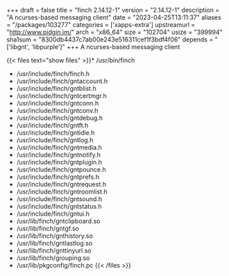 +++
draft = false
title = "finch 2.14.12-1"
version = "2.14.12-1"
description = "A ncurses-based messaging client"
date = "2023-04-25T13:11:37"
aliases = "/packages/103277"
categories = ['xapps-extra']
upstreamurl = "http://www.pidgin.im/"
arch = "x86_64"
size = "102704"
usize = "399994"
sha1sum = "8300db4437c7ab00e243e516311cef1f3bdf4f06"
depends = "['libgnt', 'libpurple']"
+++
A ncurses-based messaging client

{{< files text="show files" >}}* /usr/bin/finch
* /usr/include/finch/finch.h
* /usr/include/finch/gntaccount.h
* /usr/include/finch/gntblist.h
* /usr/include/finch/gntcertmgr.h
* /usr/include/finch/gntconn.h
* /usr/include/finch/gntconv.h
* /usr/include/finch/gntdebug.h
* /usr/include/finch/gntft.h
* /usr/include/finch/gntidle.h
* /usr/include/finch/gntlog.h
* /usr/include/finch/gntmedia.h
* /usr/include/finch/gntnotify.h
* /usr/include/finch/gntplugin.h
* /usr/include/finch/gntpounce.h
* /usr/include/finch/gntprefs.h
* /usr/include/finch/gntrequest.h
* /usr/include/finch/gntroomlist.h
* /usr/include/finch/gntsound.h
* /usr/include/finch/gntstatus.h
* /usr/include/finch/gntui.h
* /usr/lib/finch/gntclipboard.so
* /usr/lib/finch/gntgf.so
* /usr/lib/finch/gnthistory.so
* /usr/lib/finch/gntlastlog.so
* /usr/lib/finch/gnttinyurl.so
* /usr/lib/finch/grouping.so
* /usr/lib/pkgconfig/finch.pc
{{< /files >}}